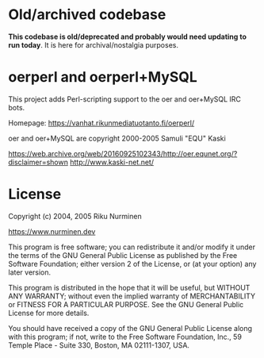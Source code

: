 # Old/archived codebase

**This codebase is old/deprecated and probably would need updating to run today**. It is here for archival/nostalgia purposes.

# oerperl and oerperl+MySQL

This project adds Perl-scripting support to the oer and oer+MySQL IRC bots.

Homepage: https://vanhat.rikunmediatuotanto.fi/oerperl/

oer and oer+MySQL are copyright 2000-2005 Samuli "EQU" Kaski

https://web.archive.org/web/20160925102343/http://oer.equnet.org/?disclaimer=shown
http://www.kaski-net.net/

# License

Copyright (c) 2004, 2005 Riku Nurminen

https://www.nurminen.dev

This program is free software; you can redistribute it and/or
modify it under the terms of the GNU General Public License
as published by the Free Software Foundation; either version 2
of the License, or (at your option) any later version.

This program is distributed in the hope that it will be useful,
but WITHOUT ANY WARRANTY; without even the implied warranty of
MERCHANTABILITY or FITNESS FOR A PARTICULAR PURPOSE.  See the
GNU General Public License for more details.

You should have received a copy of the GNU General Public License
along with this program; if not, write to the Free Software
Foundation, Inc., 59 Temple Place - Suite 330, Boston, MA  02111-1307, USA.
